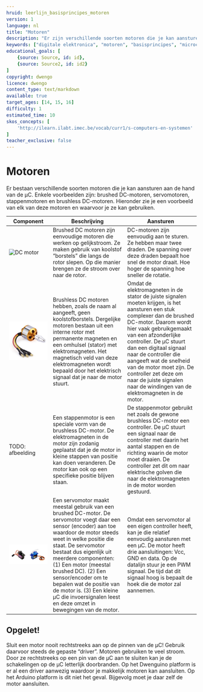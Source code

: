 ```yaml
---
hruid: leerlijn_basisprincipes_motoren
version: 1
language: nl
title: "Motoren"
description: "Er zijn verschillende soorten motoren die je kan aansturen met de microcontroller, hier krijg je een overzicht."
keywords: ["digitale elektronica", "motoren", "basisprincipes", "microcontroller", "µC", "arduino", "dwenguino"]
educational_goals: [
    {source: Source, id: id}, 
    {source: Source2, id: id2}
]
copyright: dwengo
licence: dwengo
content_type: text/markdown
available: true
target_ages: [14, 15, 16]
difficulty: 1
estimated_time: 10
skos_concepts: [
    'http://ilearn.ilabt.imec.be/vocab/curr1/s-computers-en-systemen'
]
teacher_exclusive: false
---
```


# Motoren

Er bestaan verschillende soorten motoren die je kan aansturen aan de hand van de µC. Enkele voorbeelden zijn: brushed DC-motoren, servomotoren, stappenmotoren  en brushless DC-motoren. Hieronder zie je een voorbeeld van elk van deze motoren en waarvoor je ze kan gebruiken.


| Component | Beschrijving | Aansturen |
| --------- | ------------ | --------- |
| ![DC motor](./img/dcmotor.png) | Brushed DC motoren zijn eenvoudige motoren die werken op gelijkstroom. Ze maken gebruik van koolstof “borstels” die langs de rotor slepen. Op die manier brengen ze de stroom over naar de rotor. | DC-motoren zijn eenvoudig aan te sturen. Ze hebben maar twee draden. De spanning over deze draden bepaalt hoe snel de motor draait. Hoe hoger de spanning hoe sneller de rotatie. |
| ![Brushless DC motor](./img/brushless_motor.jpg) | Brushless DC motoren hebben, zoals de naam al aangeeft, geen koolstofborstels. Dergelijke motoren bestaan uit een interne rotor met permanente magneten en een omhulsel (stator) met elektromagneten. Het magnetisch veld van deze elektromagneten wordt bepaald door het elektrisch signaal dat je naar de motor stuurt.  | Omdat de elektromagneten in de stator de juiste signalen moeten krijgen, is het aansturen een stuk complexer dan de brushed DC-motor. Daarom wordt hier vaak gebruikgemaakt van een afzonderlijke controller. De µC stuurt dan een digitaal signaal naar de controller die aangeeft wat de snelheid van de motor moet zijn. De controller zet deze om naar de juiste signalen naar de windingen van de elektromagneten in de motor. |
| TODO: afbeelding | Een stappenmotor is een speciale vorm van de brushless DC-motor. De elektromagneten in de motor zijn zodanig geplaatst dat je de motor in kleine stappen van positie kan doen veranderen. De motor kan ook op een specifieke positie blijven staan. | De stappenmotor gebruikt net zoals de gewone brushless DC-motor een controller. De µC stuurt een signaal naar de controller met daarin het aantal stappen en de richting waarin de motor moet draaien. De controller zet dit om naar elektrische golven die naar de elektromagneten in de motor worden gestuurd. |
| ![Servo motor](./img/servos.png) | Een servomotor maakt meestal gebruik van een brushed DC-motor. De servomotor voegt daar een sensor (encoder) aan toe waardoor de motor steeds weet in welke positie die staat. De servomotor bestaat dus eigenlijk uit meerdere componenten: (1) Een motor (meestal brushed DC). (2) Een sensor/encoder om te bepalen wat de positie van de motor is. (3) Een kleine µC die invoersignalen leest en deze omzet in bewegingen van de motor. | Omdat een servomotor al een eigen controller heeft, kan je die relatief eenvoudig aansturen met een µC. De motor heeft drie aansluitingen: Vcc, GND en data. Op de datalijn stuur je een PWM signaal. De tijd dat dit signaal hoog is bepaalt de hoek die de motor zal aannemen. |


<div class="dwengo-content important">
    <h2 class="title">Opgelet!</h2>
    <div class="content">
        <p>
        Sluit een motor nooit rechtstreeks aan op de pinnen van de µC! Gebruik daarvoor steeds de gepaste “driver”. Motoren gebruiken te veel stroom. Door ze rechtstreeks op een pin van de µC aan te sluiten kan je de schakelingen op de µC letterlijk doorbranden. Op het Dwenguino platform is er al een driver aanwezig waardoor je makkelijk motoren kan aansluiten. Op het Arduino platform is dit niet het geval. Bijgevolg moet je daar zelf de motor aansluiten.
        </p>
    </div>
</div>

